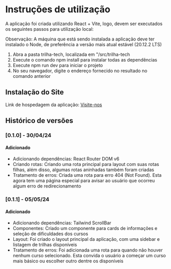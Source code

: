 # Instruções de utilização

A aplicação foi criada utilizando React + Vite, logo, devem ser executados os seguintes passos para utilização local:

Observação: A máquina que está sendo instalada a aplicação deve ter instalado o Node, de preferência a versão mais atual estável (20.12.2 LTS)

1. Abra a pasta trilha-tech, localizada em "/src/trilha-tech
2. Execute o comando npm install para instalar todas as dependẽncias
3. Execute npm run dev para iniciar o projeto
4. No seu navegador, digite o endereço fornecido no resultado no comando anterior
  

## Instalação do Site

Link de hospedagem da aplicação: <a href='https://trilha-tech.vercel.app'>Visite-nos</a>

## Histórico de versões

### [0.1.0] - 30/04/24
#### Adicionado
- Adicionando dependências: React Router DOM v6
- Criando rotas: Criando uma rota principal para layout com suas rotas filhas, além disso, algumas rotas aninhadas também foram criadas
- Tratamento de erros: Criada uma rota para erro 404 (Not Found). Esta agora tem uma página especial para avisar ao usuário que ocorreu algum erro de redirecionamento

### [0.1.1] - 05/05/24
#### Adicionado
- Adicionando dependências: Tailwind ScrollBar
- Componentes: Criado um componente para cards de informações e seleção de dificuldades dos cursos
- Layout: Foi criado o layout principal da aplicação, com uma sidebar e listagem de trilhas disponíveis
- Tratamento de erros: Foi adicionada uma rota para quando não houver nenhum curso selecionado. Esta convida o usuário a começar um curso mais básico ou escolher outro dentre os disponíveis

